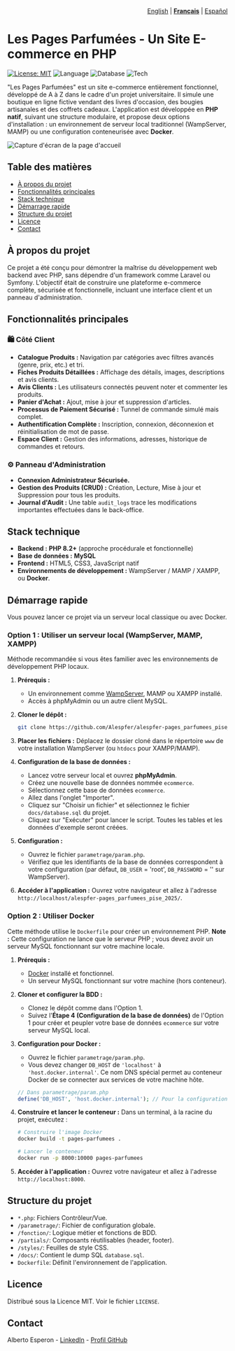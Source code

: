 <!-- Language Navigation -->
<div align="right">
  <a href="./README.md">English</a> | <b><a href="./README_fr.md">Français</a></b> | <a href="./README_es.md">Español</a>
</div>

# Les Pages Parfumées - Un Site E-commerce en PHP

[![License: MIT](https://img.shields.io/badge/Licence-MIT-blue.svg)](https://opensource.org/licenses/MIT)
![Language](https://img.shields.io/badge/Langage-PHP-8892BF)
![Database](https://img.shields.io/badge/Base_de_données-MySQL-4479A1)
![Tech](https://img.shields.io/badge/Technologie-Docker-2496ED)

"Les Pages Parfumées" est un site e-commerce entièrement fonctionnel, développé de A à Z dans le cadre d'un projet universitaire. Il simule une boutique en ligne fictive vendant des livres d'occasion, des bougies artisanales et des coffrets cadeaux. L'application est développée en **PHP natif**, suivant une structure modulaire, et propose deux options d'installation : un environnement de serveur local traditionnel (WampServer, MAMP) ou une configuration conteneurisée avec **Docker**.

![Capture d'écran de la page d'accueil](img/homepage.png)

## Table des matières

- [À propos du projet](#à-propos-du-projet)
- [Fonctionnalités principales](#fonctionnalités-principales)
- [Stack technique](#stack-technique)
- [Démarrage rapide](#démarrage-rapide)
- [Structure du projet](#structure-du-projet)
- [Licence](#licence)
- [Contact](#contact)

## À propos du projet

Ce projet a été conçu pour démontrer la maîtrise du développement web backend avec PHP, sans dépendre d'un framework comme Laravel ou Symfony. L'objectif était de construire une plateforme e-commerce complète, sécurisée et fonctionnelle, incluant une interface client et un panneau d'administration.

## Fonctionnalités principales

### 🛍️ Côté Client
*   **Catalogue Produits :** Navigation par catégories avec filtres avancés (genre, prix, etc.) et tri.
*   **Fiches Produits Détaillées :** Affichage des détails, images, descriptions et avis clients.
*   **Avis Clients :** Les utilisateurs connectés peuvent noter et commenter les produits.
*   **Panier d'Achat :** Ajout, mise à jour et suppression d'articles.
*   **Processus de Paiement Sécurisé :** Tunnel de commande simulé mais complet.
*   **Authentification Complète :** Inscription, connexion, déconnexion et réinitialisation de mot de passe.
*   **Espace Client :** Gestion des informations, adresses, historique de commandes et retours.

### ⚙️ Panneau d'Administration
*   **Connexion Administrateur Sécurisée.**
*   **Gestion des Produits (CRUD) :** Création, Lecture, Mise à jour et Suppression pour tous les produits.
*   **Journal d'Audit :** Une table `audit_logs` trace les modifications importantes effectuées dans le back-office.

## Stack technique

*   **Backend :** **PHP 8.2+** (approche procédurale et fonctionnelle)
*   **Base de données :** **MySQL**
*   **Frontend :** HTML5, CSS3, JavaScript natif
*   **Environnements de développement :** WampServer / MAMP / XAMPP, ou **Docker**.

## Démarrage rapide

Vous pouvez lancer ce projet via un serveur local classique ou avec Docker.

### Option 1 : Utiliser un serveur local (WampServer, MAMP, XAMPP)

Méthode recommandée si vous êtes familier avec les environnements de développement PHP locaux.

1.  **Prérequis :**
    *   Un environnement comme [WampServer](https://www.wampserver.com/), MAMP ou XAMPP installé.
    *   Accès à phpMyAdmin ou un autre client MySQL.

2.  **Cloner le dépôt :**
    ```bash
    git clone https://github.com/Alespfer/alespfer-pages_parfumees_pise_2025.git
    ```

3.  **Placer les fichiers :**
    Déplacez le dossier cloné dans le répertoire `www` de votre installation WampServer (ou `htdocs` pour XAMPP/MAMP).

4.  **Configuration de la base de données :**
    *   Lancez votre serveur local et ouvrez **phpMyAdmin**.
    *   Créez une nouvelle base de données nommée `ecommerce`.
    *   Sélectionnez cette base de données `ecommerce`.
    *   Allez dans l'onglet "Importer".
    *   Cliquez sur "Choisir un fichier" et sélectionnez le fichier `docs/database.sql` du projet.
    *   Cliquez sur "Exécuter" pour lancer le script. Toutes les tables et les données d'exemple seront créées.

5.  **Configuration :**
    *   Ouvrez le fichier `parametrage/param.php`.
    *   Vérifiez que les identifiants de la base de données correspondent à votre configuration (par défaut, `DB_USER` = 'root', `DB_PASSWORD` = '' sur WampServer).

6.  **Accéder à l'application :**
    Ouvrez votre navigateur et allez à l'adresse `http://localhost/alespfer-pages_parfumees_pise_2025/`.

### Option 2 : Utiliser Docker

Cette méthode utilise le `Dockerfile` pour créer un environnement PHP. **Note :** Cette configuration ne lance que le serveur PHP ; vous devez avoir un serveur MySQL fonctionnant sur votre machine locale.

1.  **Prérequis :**
    *   [Docker](https://www.docker.com/get-started) installé et fonctionnel.
    *   Un serveur MySQL fonctionnant sur votre machine (hors conteneur).

2.  **Cloner et configurer la BDD :**
    *   Clonez le dépôt comme dans l'Option 1.
    *   Suivez l'**Étape 4 (Configuration de la base de données)** de l'Option 1 pour créer et peupler votre base de données `ecommerce` sur votre serveur MySQL local.

3.  **Configuration pour Docker :**
    *   Ouvrez le fichier `parametrage/param.php`.
    *   Vous devez changer `DB_HOST` de `'localhost'` à `'host.docker.internal'`. Ce nom DNS spécial permet au conteneur Docker de se connecter aux services de votre machine hôte.
    ```php
    // Dans parametrage/param.php
    define('DB_HOST', 'host.docker.internal'); // Pour la configuration Docker
    ```

4.  **Construire et lancer le conteneur :**
    Dans un terminal, à la racine du projet, exécutez :
    ```bash
    # Construire l'image Docker
    docker build -t pages-parfumees .

    # Lancer le conteneur
    docker run -p 8000:10000 pages-parfumees
    ```

5.  **Accéder à l'application :**
    Ouvrez votre navigateur et allez à l'adresse `http://localhost:8000`.

## Structure du projet

*   `*.php`: Fichiers Contrôleur/Vue.
*   `/parametrage/`: Fichier de configuration globale.
*   `/fonction/`: Logique métier et fonctions de BDD.
*   `/partials/`: Composants réutilisables (header, footer).
*   `/styles/`: Feuilles de style CSS.
*   `/docs/`: Contient le dump SQL `database.sql`.
*   `Dockerfile`: Définit l'environnement de l'application.

## Licence

Distribué sous la Licence MIT. Voir le fichier `LICENSE`.

## Contact

Alberto Esperon - [LinkedIn](https://www.linkedin.com/in/alberto-espfer) - [Profil GitHub](https://github.com/Alespfer)
